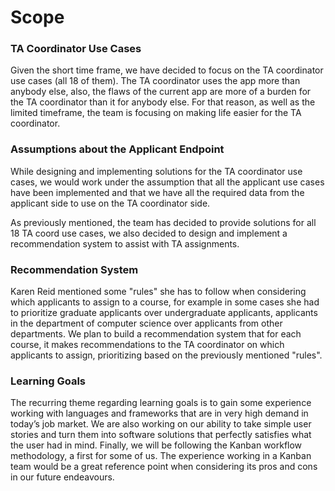 # Scope

### TA Coordinator Use Cases

Given the short time frame, we have decided to focus on the TA coordinator use cases (all 18 of them). The TA coordinator uses the app more than anybody else, also, the flaws of the current app are more of a burden for the TA coordinator than it for anybody else. For that reason, as well as the limited timeframe, the team is focusing on making life easier for the TA coordinator.

### Assumptions about the Applicant Endpoint
While designing and implementing solutions for the TA coordinator use cases, we would work under the assumption that all the applicant use cases have been implemented and that we have all the required data from the applicant side to use on the TA coordinator side.

As previously mentioned, the team has decided to provide solutions for all 18 TA coord use cases, we also decided to design and implement a recommendation system to assist with TA assignments.

### Recommendation System

Karen Reid mentioned some "rules" she has to follow when considering which applicants to assign to a course, for example in some cases she had to prioritize graduate applicants over undergraduate applicants, applicants in the department of computer science over applicants from other departments. We plan to build a recommendation system that for each course, it makes recommendations to the TA coordinator on which applicants to assign, prioritizing based on the previously mentioned "rules".

### Learning Goals

The recurring theme regarding learning goals is to gain some experience working with languages and frameworks that are in very high demand in today’s job market. We are also working on our ability to take simple user stories and turn them into software solutions that perfectly satisfies what the user had in mind. Finally, we will be following the Kanban workflow methodology, a first for some of us. The experience working in a Kanban team would be a great reference point when considering its pros and cons in our future endeavours.
